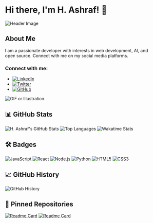# Hi there, I'm H. Ashraf! 👋

![Header Image](https://your-image-link-here) <!-- Replace with your header image link -->

## About Me

I am a passionate developer with interests in web development, AI, and open source. Connect with me on my social media platforms.

### Connect with me:
- [![LinkedIn](https://img.shields.io/badge/LinkedIn-blue?style=for-the-badge&logo=linkedin)](https://www.linkedin.com/in/your-profile)
- [![Twitter](https://img.shields.io/badge/Twitter-blue?style=for-the-badge&logo=twitter)](https://twitter.com/your-profile)
- [![GitHub](https://img.shields.io/badge/GitHub-black?style=for-the-badge&logo=github)](https://github.com/h-ashraf)

![GIF or Illustration](https://your-gif-or-illustration-link-here) <!-- Replace with your GIF or illustration link -->

## 📊 GitHub Stats

![H. Ashraf's GitHub Stats](https://github-readme-stats.vercel.app/api?username=h-ashraf&show_icons=true&theme=radical)
![Top Languages](https://github-readme-stats.vercel.app/api/top-langs/?username=h-ashraf&layout=compact&theme=radical)
![Wakatime Stats](https://github-readme-stats.vercel.app/api/wakatime?username=your-wakatime-username&theme=radical) <!-- Replace with your Wakatime username -->

## 🛠️ Badges

![JavaScript](https://img.shields.io/badge/JavaScript-F7DF1E?style=for-the-badge&logo=javascript&logoColor=black)
![React](https://img.shields.io/badge/React-61DAFB?style=for-the-badge&logo=react&logoColor=black)
![Node.js](https://img.shields.io/badge/Node.js-339933?style=for-the-badge&logo=node-dot-js&logoColor=white)
![Python](https://img.shields.io/badge/Python-3776AB?style=for-the-badge&logo=python&logoColor=white)
![HTML5](https://img.shields.io/badge/HTML5-E34F26?style=for-the-badge&logo=html5&logoColor=white)
![CSS3](https://img.shields.io/badge/CSS3-1572B6?style=for-the-badge&logo=css3&logoColor=white)

## 📈 GitHub History

![GitHub History](https://activity-graph.herokuapp.com/graph?username=h-ashraf&theme=radical)

## 📌 Pinned Repositories

[![Readme Card](https://github-readme-stats.vercel.app/api/pin/?username=h-ashraf&repo=your-best-repo&theme=radical)](https://github.com/h-ashraf/your-best-repo)
[![Readme Card](https://github-readme-stats.vercel.app/api/pin/?username=h-ashraf&repo=your-second-best-repo&theme=radical)](https://github.com/h-ashraf/your-second-best-repo)
